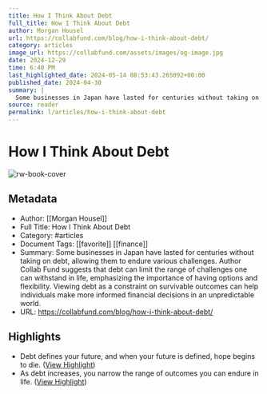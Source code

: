 ```yaml
---
title: How I Think About Debt
full_title: How I Think About Debt
author: Morgan Housel
url: https://collabfund.com/blog/how-i-think-about-debt/
category: articles
image_url: https://collabfund.com/assets/images/og-image.jpg
date: 2024-12-29
time: 6:40 PM
last_highlighted_date: 2024-05-14 08:53:43.265092+00:00
published_date: 2024-04-30
summary: |
  Some businesses in Japan have lasted for centuries without taking on debt, allowing them to endure various challenges. Author Collab Fund suggests that debt can limit the range of challenges one can withstand in life, emphasizing the importance of having options and flexibility. Viewing debt as a constraint on survivable outcomes can help individuals make more informed financial decisions in an unpredictable world.
source: reader
permalink: l/articles/how-i-think-about-debt
---
```

# How I Think About Debt

![rw-book-cover](https://collabfund.com/assets/images/og-image.jpg)

## Metadata
- Author: [[Morgan Housel]]
- Full Title: How I Think About Debt
- Category: #articles
- Document Tags: [[favorite]] [[finance]] 
- Summary: Some businesses in Japan have lasted for centuries without taking on debt, allowing them to endure various challenges. Author Collab Fund suggests that debt can limit the range of challenges one can withstand in life, emphasizing the importance of having options and flexibility. Viewing debt as a constraint on survivable outcomes can help individuals make more informed financial decisions in an unpredictable world.
- URL: https://collabfund.com/blog/how-i-think-about-debt/

## Highlights
- Debt defines your future, and when your future is defined, hope begins to die. ([View Highlight](https://read.readwise.io/read/01hxv4wxhr441kj484gbyjq0mk))
- As debt increases, you narrow the range of outcomes you can endure in life. ([View Highlight](https://read.readwise.io/read/01hxv4xf8k9ejmb9ey687cq3dj))


